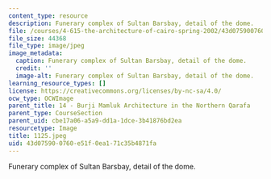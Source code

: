 ```yaml
---
content_type: resource
description: Funerary complex of Sultan Barsbay, detail of the dome.
file: /courses/4-615-the-architecture-of-cairo-spring-2002/43d075900760e51f0ea171c35b4871fa_1125.jpeg
file_size: 44368
file_type: image/jpeg
image_metadata:
  caption: Funerary complex of Sultan Barsbay, detail of the dome.
  credit: ''
  image-alt: Funerary complex of Sultan Barsbay, detail of the dome.
learning_resource_types: []
license: https://creativecommons.org/licenses/by-nc-sa/4.0/
ocw_type: OCWImage
parent_title: 14 - Burji Mamluk Architecture in the Northern Qarafa
parent_type: CourseSection
parent_uid: cbe17a06-a5a9-dd1a-1dce-3b41876bd2ea
resourcetype: Image
title: 1125.jpeg
uid: 43d07590-0760-e51f-0ea1-71c35b4871fa
---
```

Funerary complex of Sultan Barsbay, detail of the dome.